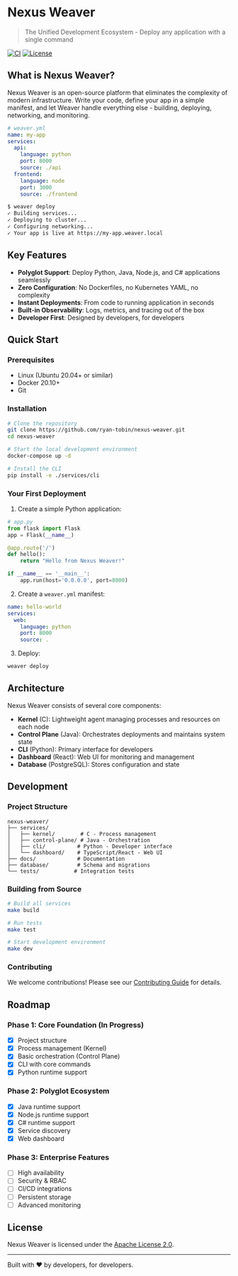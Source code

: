 # Nexus Weaver

> The Unified Development Ecosystem - Deploy any application with a single command

[![CI](https://github.com/ryan-tobin/nexus-weaver/actions/workflows/ci.yml/badge.svg)](https://github.com/ryan-tobin/nexus-weaver/actions/workflows/ci.yml)
[![License](https://img.shields.io/badge/License-Apache_2.0-blue.svg)](https://opensource.org/licenses/Apache-2.0)

## What is Nexus Weaver?

Nexus Weaver is an open-source platform that eliminates the complexity of modern infrastructure. Write your code, define your app in a simple manifest, and let Weaver handle everything else - building, deploying, networking, and monitoring.

```yaml
# weaver.yml
name: my-app
services:
  api:
    language: python
    port: 8000
    source: ./api
  frontend:
    language: node
    port: 3000
    source: ./frontend
```

```bash
$ weaver deploy
✓ Building services...
✓ Deploying to cluster...
✓ Configuring networking...
✓ Your app is live at https://my-app.weaver.local
```

## Key Features

- **Polyglot Support**: Deploy Python, Java, Node.js, and C# applications seamlessly
- **Zero Configuration**: No Dockerfiles, no Kubernetes YAML, no complexity
- **Instant Deployments**: From code to running application in seconds
- **Built-in Observability**: Logs, metrics, and tracing out of the box
- **Developer First**: Designed by developers, for developers

## Quick Start

### Prerequisites

- Linux (Ubuntu 20.04+ or similar)
- Docker 20.10+
- Git

### Installation

```bash
# Clone the repository
git clone https://github.com/ryan-tobin/nexus-weaver.git
cd nexus-weaver

# Start the local development environment
docker-compose up -d

# Install the CLI
pip install -e ./services/cli
```

### Your First Deployment

1. Create a simple Python application:

```python
# app.py
from flask import Flask
app = Flask(__name__)

@app.route('/')
def hello():
    return "Hello from Nexus Weaver!"

if __name__ == '__main__':
    app.run(host='0.0.0.0', port=8000)
```

2. Create a `weaver.yml` manifest:

```yaml
name: hello-world
services:
  web:
    language: python
    port: 8000
    source: .
```

3. Deploy:

```bash
weaver deploy
```

## Architecture

Nexus Weaver consists of several core components:

- **Kernel** (C): Lightweight agent managing processes and resources on each node
- **Control Plane** (Java): Orchestrates deployments and maintains system state
- **CLI** (Python): Primary interface for developers
- **Dashboard** (React): Web UI for monitoring and management
- **Database** (PostgreSQL): Stores configuration and state

## Development

### Project Structure

```
nexus-weaver/
├── services/
│   ├── kernel/        # C - Process management
│   ├── control-plane/ # Java - Orchestration
│   ├── cli/          # Python - Developer interface
│   └── dashboard/    # TypeScript/React - Web UI
├── docs/             # Documentation
├── database/         # Schema and migrations
└── tests/           # Integration tests
```

### Building from Source

```bash
# Build all services
make build

# Run tests
make test

# Start development environment
make dev
```

### Contributing

We welcome contributions! Please see our [Contributing Guide](CONTRIBUTING.md) for details.

## Roadmap

### Phase 1: Core Foundation (In Progress)
- [x] Project structure
- [x] Process management (Kernel)
- [x] Basic orchestration (Control Plane)
- [x] CLI with core commands
- [x] Python runtime support

### Phase 2: Polyglot Ecosystem
- [x] Java runtime support
- [x] Node.js runtime support
- [x] C# runtime support
- [x] Service discovery
- [x] Web dashboard

### Phase 3: Enterprise Features
- [ ] High availability
- [ ] Security & RBAC
- [ ] CI/CD integrations
- [ ] Persistent storage
- [ ] Advanced monitoring

## License

Nexus Weaver is licensed under the [Apache License 2.0](LICENSE).

---

Built with ❤️ by developers, for developers.
